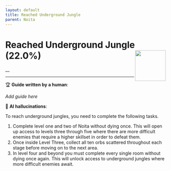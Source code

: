 ```yaml
---
layout: default
title: Reached Underground Jungle
parent: Noita
---
```


# Reached Underground Jungle (22.0%) <img align="right" src="https://cdn.cloudflare.steamstatic.com/steamcommunity/public/images/apps/881100/5183ddeee913f877125231433214d75809f2721b.jpg" width="96" height="96">

__

***

:trophy: **Guide written by a human**:

_Add guide here_

:robot: **AI hallucinations**:

To reach underground jungles, you need to complete the following tasks. 
1) Complete level one and two of Noita without dying once. This will open up access to levels three through five where there are more difficult enemies that require a higher skillset in order to defeat them.  
2) Once inside Level Three, collect all ten orbs scattered throughout each stage before moving on to the next area. 
3) In level four and beyond you must complete every single room without dying once again. This will unlock access to underground jungles where more difficult enemies await.
